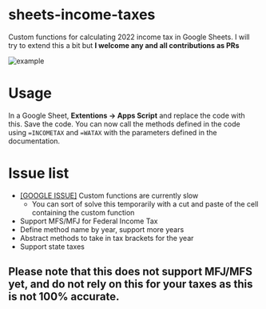 # sheets-income-taxes
Custom functions for calculating 2022 income tax in Google Sheets. I will try to extend this a bit but **I welcome any and all contributions as PRs**

![example](https://user-images.githubusercontent.com/8934469/159044802-b54fde75-4f00-4256-9a8b-c6c2f20c627f.png)

# Usage
In a Google Sheet, **Extentions -> Apps Script** and replace the code with this. Save the code. You can now call the methods defined in the code using `=INCOMETAX` and `=WATAX` with the parameters defined in the documentation.

# Issue list
* [[GOOGLE ISSUE]](https://issuetracker.google.com/issues/222342097?pli=1) Custom functions are currently slow
  * You can sort of solve this temporarily with a cut and paste of the cell containing the custom function
* Support MFS/MFJ for Federal Income Tax
* Define method name by year, support more years
* Abstract methods to take in tax brackets for the year
* Support state taxes

## Please note that this does not support MFJ/MFS yet, and do not rely on this for your taxes as this is not 100% accurate.

